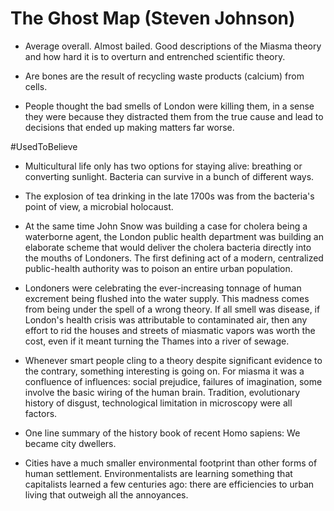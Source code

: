 # The Ghost Map (Steven Johnson)

- Average overall.  Almost bailed. Good descriptions of the Miasma theory and how hard it is to overturn and entrenched scientific theory.

- Are bones are the result of recycling waste products (calcium) from cells. 

- People thought the bad smells of London were killing them, in a sense they were because they distracted them from the true cause and lead to decisions that ended up making matters far worse.

#UsedToBelieve

- Multicultural life only has two options for staying alive: breathing or converting sunlight. Bacteria can survive in a bunch of different ways.

- The explosion of tea drinking in the late 1700s was from the bacteria's point of view, a microbial holocaust.

- At the same time John Snow was building a case for cholera being a waterborne agent, the London public health department was building an elaborate scheme that would deliver the cholera bacteria directly into the mouths of Londoners.  The first defining act of a modern, centralized public-health authority was to poison an entire urban population.

- Londoners were celebrating the ever-increasing tonnage of human excrement being flushed into the water supply. This madness comes from being under the spell of a wrong theory. If all smell was disease, if London's health crisis was attributable to contaminated air, then any effort to rid the houses and streets of miasmatic vapors was worth the cost, even if it meant turning the Thames into a river of sewage.

- Whenever smart people cling to a theory despite significant evidence to the contrary, something interesting is going on. For miasma it was a confluence of influences: social prejudice, failures of imagination, some involve the basic wiring of the human brain.  Tradition, evolutionary history of disgust, technological limitation in microscopy were all factors.

- One line summary of the history book of recent Homo sapiens: We became city dwellers.

- Cities have a much smaller environmental footprint than other forms of human settlement. Environmentalists are learning something that capitalists learned a few centuries ago: there are efficiencies to urban living that outweigh all the annoyances.